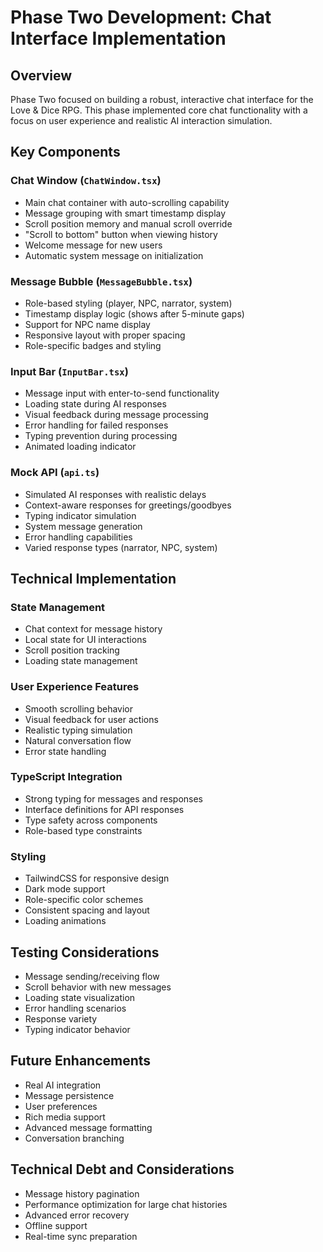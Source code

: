 # Phase Two Development: Chat Interface Implementation

## Overview
Phase Two focused on building a robust, interactive chat interface for the Love & Dice RPG. This phase implemented core chat functionality with a focus on user experience and realistic AI interaction simulation.

## Key Components

### Chat Window (`ChatWindow.tsx`)
- Main chat container with auto-scrolling capability
- Message grouping with smart timestamp display
- Scroll position memory and manual scroll override
- "Scroll to bottom" button when viewing history
- Welcome message for new users
- Automatic system message on initialization

### Message Bubble (`MessageBubble.tsx`)
- Role-based styling (player, NPC, narrator, system)
- Timestamp display logic (shows after 5-minute gaps)
- Support for NPC name display
- Responsive layout with proper spacing
- Role-specific badges and styling

### Input Bar (`InputBar.tsx`)
- Message input with enter-to-send functionality
- Loading state during AI responses
- Visual feedback during message processing
- Error handling for failed responses
- Typing prevention during processing
- Animated loading indicator

### Mock API (`api.ts`)
- Simulated AI responses with realistic delays
- Context-aware responses for greetings/goodbyes
- Typing indicator simulation
- System message generation
- Error handling capabilities
- Varied response types (narrator, NPC, system)

## Technical Implementation

### State Management
- Chat context for message history
- Local state for UI interactions
- Scroll position tracking
- Loading state management

### User Experience Features
- Smooth scrolling behavior
- Visual feedback for user actions
- Realistic typing simulation
- Natural conversation flow
- Error state handling

### TypeScript Integration
- Strong typing for messages and responses
- Interface definitions for API responses
- Type safety across components
- Role-based type constraints

### Styling
- TailwindCSS for responsive design
- Dark mode support
- Role-specific color schemes
- Consistent spacing and layout
- Loading animations

## Testing Considerations
- Message sending/receiving flow
- Scroll behavior with new messages
- Loading state visualization
- Error handling scenarios
- Response variety
- Typing indicator behavior

## Future Enhancements
- Real AI integration
- Message persistence
- User preferences
- Rich media support
- Advanced message formatting
- Conversation branching

## Technical Debt and Considerations
- Message history pagination
- Performance optimization for large chat histories
- Advanced error recovery
- Offline support
- Real-time sync preparation 